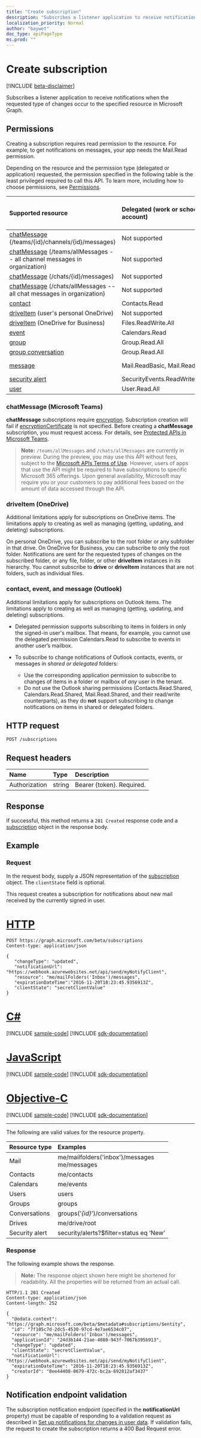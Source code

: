 ```yaml
---
title: "Create subscription"
description: "Subscribes a listener application to receive notifications when data on a Microsoft Graph resource changes."
localization_priority: Normal
author: "baywet"
doc_type: apiPageType
ms.prod: ""
---
```


# Create subscription

[!INCLUDE [beta-disclaimer](../../includes/beta-disclaimer.md)]

Subscribes a listener application to receive notifications when the requested type of changes occur to the specified resource in Microsoft Graph.

## Permissions

Creating a subscription requires read permission to the resource. For example, to get notifications on messages, your app needs the Mail.Read permission. 
 
 Depending on the resource and the permission type (delegated or application) requested, the permission specified in the following table is the least privileged required to call this API. To learn more, including how to choose permissions, see [Permissions](/graph/permissions-reference).

| Supported resource | Delegated (work or school account) | Delegated (personal Microsoft account) | Application |
|:-----|:-----|:-----|:-----|
|[chatMessage](../resources/chatmessage.md) (/teams/{id}/channels/{id}/messages) | Not supported | Not supported | ChannelMessage.Read.All  |
|[chatMessage](../resources/chatmessage.md) (/teams/allMessages -- all channel messages in organization) | Not supported | Not supported | ChannelMessage.Read.All  |
|[chatMessage](../resources/chatmessage.md) (/chats/{id}/messages) | Not supported | Not supported | Chat.Read.All  |
|[chatMessage](../resources/chatmessage.md) (/chats/allMessages -- all chat messages in organization) | Not supported | Not supported | Chat.Read.All  |
|[contact](../resources/contact.md) | Contacts.Read | Contacts.Read | Contacts.Read |
|[driveItem](../resources/driveitem.md) (user's personal OneDrive) | Not supported | Files.ReadWrite | Not supported |
|[driveItem](../resources/driveitem.md) (OneDrive for Business) | Files.ReadWrite.All | Not supported | Files.ReadWrite.All |
|[event](../resources/event.md) | Calendars.Read | Calendars.Read | Calendars.Read |
|[group](../resources/group.md) | Group.Read.All | Not supported | Group.Read.All |
|[group conversation](../resources/conversation.md) | Group.Read.All | Not supported | Not supported |
|[message](../resources/message.md) | Mail.ReadBasic, Mail.Read | Mail.ReadBasic, Mail.Read | Mail.ReadBasic, Mail.Read |
|[security alert](../resources/alert.md) | SecurityEvents.ReadWrite.All | Not supported | SecurityEvents.ReadWrite.All |
|[user](../resources/user.md) | User.Read.All | User.Read.All | User.Read.All |

### chatMessage (Microsoft Teams)

**chatMessage** subscriptions require [encryption](/graph/webhooks-with-resource-data). Subscription creation will fail if [encryptionCertificate](../resources/subscription.md) is not specified. Before creating a **chatMessage** subscription, you must request access. For details, see [Protected APIs in Microsoft Teams](/graph/teams-protected-apis). 

> **Note:** `/teams/allMessages` and `/chats/allMessages` are currently in preview. During the preview, you may use this API without fees, subject to the [Microsoft APIs Terms of Use](https://docs.microsoft.com/legal/microsoft-apis/terms-of-use?context=graph/context). However, users of apps that use the API might be required to have subscriptions to specific Microsoft 365 offerings. Upon general availability, Microsoft may require you or your customers to pay additional fees based on the amount of data accessed through the API.

### driveItem (OneDrive)

Additional limitations apply for subscriptions on OneDrive  items. The limitations apply to creating as well as managing (getting, updating, and deleting) subscriptions.

On personal OneDrive, you can subscribe to the root folder or any subfolder in that drive. On OneDrive for Business, you can subscribe to only the root folder. Notifications are sent for the requested types of changes on the subscribed folder, or any file, folder, or other **driveItem** instances in its hierarchy. You cannot subscribe to **drive** or **driveItem** instances that are not folders, such as individual files.

### contact, event, and message (Outlook)

Additional limitations apply for subscriptions on Outlook items. The limitations apply to creating as well as managing (getting, updating, and deleting) subscriptions.

- Delegated permission supports subscribing to items in folders in only the signed-in user's mailbox. That means, for example, you cannot use the delegated permission Calendars.Read to subscribe to events in another user’s mailbox.
- To subscribe to change notifications of Outlook contacts, events, or messages in _shared or delegated_ folders:

  - Use the corresponding application permission to subscribe to changes of items in a folder or mailbox of _any_ user in the tenant.
  - Do not use the Outlook sharing permissions (Contacts.Read.Shared, Calendars.Read.Shared, Mail.Read.Shared, and their read/write counterparts), as they do **not** support subscribing to change notifications on items in shared or delegated folders.

## HTTP request

<!-- { "blockType": "ignored" } -->

```http
POST /subscriptions
```

## Request headers

| Name       | Type | Description|
|:-----------|:------|:----------|
| Authorization  | string  | Bearer {token}. Required. |

## Response

If successful, this method returns a `201 Created` response code and a [subscription](../resources/subscription.md) object in the response body.

## Example

### Request

In the request body, supply a JSON representation of the [subscription](../resources/subscription.md) object.
The `clientState` field is optional.

This request creates a subscription for notifications about new mail received by the currently signed in user.

# [HTTP](#tab/http)
<!-- {
  "blockType": "request",
  "name": "create_subscription_from_subscriptions"
}-->

```http
POST https://graph.microsoft.com/beta/subscriptions
Content-type: application/json

{
   "changeType": "updated",
   "notificationUrl": "https://webhook.azurewebsites.net/api/send/myNotifyClient",
   "resource": "me/mailFolders('Inbox')/messages",
   "expirationDateTime":"2016-11-20T18:23:45.9356913Z",
   "clientState": "secretClientValue"
}
```
# [C#](#tab/csharp)
[!INCLUDE [sample-code](../includes/snippets/csharp/create-subscription-from-subscriptions-csharp-snippets.md)]
[!INCLUDE [sdk-documentation](../includes/snippets/snippets-sdk-documentation-link.md)]

# [JavaScript](#tab/javascript)
[!INCLUDE [sample-code](../includes/snippets/javascript/create-subscription-from-subscriptions-javascript-snippets.md)]
[!INCLUDE [sdk-documentation](../includes/snippets/snippets-sdk-documentation-link.md)]

# [Objective-C](#tab/objc)
[!INCLUDE [sample-code](../includes/snippets/objc/create-subscription-from-subscriptions-objc-snippets.md)]
[!INCLUDE [sdk-documentation](../includes/snippets/snippets-sdk-documentation-link.md)]

---


The following are valid values for the resource property.

| Resource type | Examples |
|:------ |:----- |
|Mail|me/mailfolders('inbox')/messages<br />me/messages|
|Contacts|me/contacts|
|Calendars|me/events|
|Users|users|
|Groups|groups|
|Conversations|groups('*{id}*')/conversations|
|Drives|me/drive/root|
|Security alert|security/alerts?$filter=status eq ‘New’|

### Response

The following example shows the response. 

>**Note:** The response object shown here might be shortened for readability. All the properties will be returned from an actual call.
<!-- {
  "blockType": "response",
  "truncated": true,
  "@odata.type": "microsoft.graph.subscription"
} -->

```http
HTTP/1.1 201 Created
Content-type: application/json
Content-length: 252

{
  "@odata.context": "https://graph.microsoft.com/beta/$metadata#subscriptions/$entity",
  "id": "7f105c7d-2dc5-4530-97cd-4e7ae6534c07",
  "resource": "me/mailFolders('Inbox')/messages",
  "applicationId": "24d3b144-21ae-4080-943f-7067b395b913",
  "changeType": "updated",
  "clientState": "secretClientValue",
  "notificationUrl": "https://webhook.azurewebsites.net/api/send/myNotifyClient",
  "expirationDateTime": "2016-11-20T18:23:45.9356913Z",
  "creatorId": "8ee44408-0679-472c-bc2a-692812af3437"
}
```

## Notification endpoint validation

The subscription notification endpoint (specified in the **notificationUrl** property) must be capable of responding to a validation request as described in [Set up notifications for changes in user data](/graph/webhooks#notification-endpoint-validation). If validation fails, the request to create the subscription returns a 400 Bad Request error.

<!-- uuid: 8fcb5dbc-d5aa-4681-8e31-b001d5168d79
2015-10-25 14:57:30 UTC -->
<!--
{
  "type": "#page.annotation",
  "description": "Create subscription",
  "keywords": "",
  "section": "documentation",
  "tocPath": "",
  "suppressions": [
  ]
}
-->
